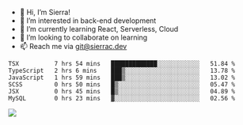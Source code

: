 - 👋 Hi, I’m Sierra!
- 👀 I’m interested in back-end development
- 🌱 I’m currently learning React, Serverless, Cloud
- 💞️ I’m looking to collaborate on learning
- 📫 Reach me via git@sierrac.dev

<!--START_SECTION:waka-->

```text
TSX          7 hrs 54 mins   █████████████░░░░░░░░░░░░   51.84 %
TypeScript   2 hrs 6 mins    ███▒░░░░░░░░░░░░░░░░░░░░░   13.78 %
JavaScript   1 hrs 59 mins   ███▒░░░░░░░░░░░░░░░░░░░░░   13.02 %
SCSS         0 hrs 50 mins   █▒░░░░░░░░░░░░░░░░░░░░░░░   05.47 %
JSX          0 hrs 45 mins   █▒░░░░░░░░░░░░░░░░░░░░░░░   04.89 %
MySQL        0 hrs 23 mins   ▓░░░░░░░░░░░░░░░░░░░░░░░░   02.56 %
```

<!--END_SECTION:waka-->


![](https://hit.yhype.me/github/profile?user_id=7351311)
